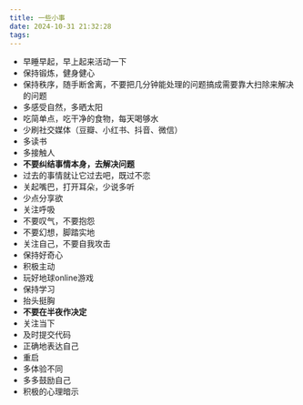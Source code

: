 ```yaml
---
title: 一些小事
date: 2024-10-31 21:32:28
tags:
---
```


- 早睡早起，早上起来活动一下
- 保持锻炼，健身健心
- 保持秩序，随手断舍离，不要把几分钟能处理的问题搞成需要靠大扫除来解决的问题
- 多感受自然，多晒太阳
- 吃简单点，吃干净的食物，每天喝够水
- 少刷社交媒体（豆瓣、小红书、抖音、微信）
- 多读书
- 多接触人
- **不要纠结事情本身，去解决问题**
- 过去的事情就让它过去吧，既过不恋
- 关起嘴巴，打开耳朵，少说多听
- 少点分享欲
- 关注呼吸
- 不要叹气，不要抱怨
- 不要幻想，脚踏实地
- 关注自己，不要自我攻击
- 保持好奇心
- 积极主动
- 玩好地球online游戏
- 保持学习
- 抬头挺胸
- **不要在半夜作决定**
- 关注当下
- 及时提交代码
- 正确地表达自己
- 重启
- 多体验不同
- 多多鼓励自己
- 积极的心理暗示